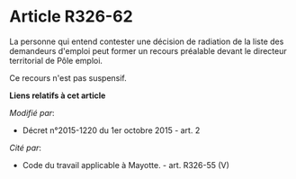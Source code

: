 # Article R326-62

La personne qui entend contester une décision de radiation de la liste des demandeurs d'emploi peut former un recours
préalable devant               le directeur territorial de Pôle emploi. 

Ce recours n'est pas suspensif.

**Liens relatifs à cet article**

_Modifié par_:

  - Décret n°2015-1220 du 1er octobre 2015 - art. 2

_Cité par_:

  - Code du travail applicable à Mayotte. - art. R326-55 (V)
